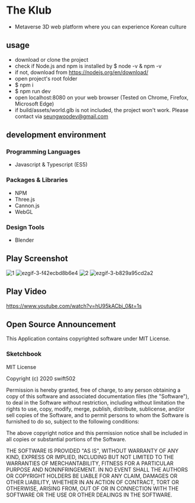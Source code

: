 # The Klub
* Metaverse 3D web platform where you can experience Korean culture

## usage
* download or clone the project
* check if Node.js and npm is installed by $ node -v & npm -v
* if not, download from https://nodejs.org/en/download/
* open project's root folder
* $ npm i
* $ npm run dev
* open localhost:8080 on your web browser (Tested on Chrome, Firefox, Microsoft Edge)
* if build/assets/world.glb is not included, the project won't work. Please contact via seungwoodev@gmail.com
## development environment

### Programming Languages

* Javascript & Typescript (ES5)

### Packages & Libraries

* NPM
* Three.js
* Cannon.js
* WebGL

### Design Tools

* Blender

## Play Screenshot

![1](https://user-images.githubusercontent.com/65812107/135170567-74b1febd-607e-4404-b3e0-942634ab2670.PNG)
![ezgif-3-f42ecbd8b6e4](https://user-images.githubusercontent.com/65812107/135194008-1d5e5591-1636-4bfd-a3dc-27693adc6d7e.gif)
![2](https://user-images.githubusercontent.com/65812107/135170572-04b43b92-93df-49fa-8f92-8db689e5e5fa.PNG)
![ezgif-3-b829a95cd2a2](https://user-images.githubusercontent.com/65812107/135194101-e3ff227c-772e-4a55-abce-ac6f285f3028.gif)



## Play Video

https://www.youtube.com/watch?v=hU95kACbj_0&t=1s

## Open Source Announcement

This Application contains copyrighted software under MIT License.
### Sketchbook

MIT License

Copyright (c) 2020 swift502

Permission is hereby granted, free of charge, to any person obtaining a copy
of this software and associated documentation files (the "Software"), to deal
in the Software without restriction, including without limitation the rights
to use, copy, modify, merge, publish, distribute, sublicense, and/or sell
copies of the Software, and to permit persons to whom the Software is
furnished to do so, subject to the following conditions:

The above copyright notice and this permission notice shall be included in all
copies or substantial portions of the Software.

THE SOFTWARE IS PROVIDED "AS IS", WITHOUT WARRANTY OF ANY KIND, EXPRESS OR
IMPLIED, INCLUDING BUT NOT LIMITED TO THE WARRANTIES OF MERCHANTABILITY,
FITNESS FOR A PARTICULAR PURPOSE AND NONINFRINGEMENT. IN NO EVENT SHALL THE
AUTHORS OR COPYRIGHT HOLDERS BE LIABLE FOR ANY CLAIM, DAMAGES OR OTHER
LIABILITY, WHETHER IN AN ACTION OF CONTRACT, TORT OR OTHERWISE, ARISING FROM,
OUT OF OR IN CONNECTION WITH THE SOFTWARE OR THE USE OR OTHER DEALINGS IN THE
SOFTWARE.

